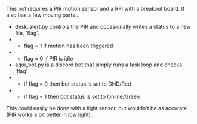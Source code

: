 This bot requires a PIR motion sensor and a RPi with a breakout board. It also has a few moving parts... 
- desk_alert.py controls the PIR and occasionally writes a status to a new file, 'flag'.
- - flag = 1 if motion has been triggered 
- - flag = 0 if PIR is idle
- aqui_bot.py is a discord bot that simply runs a task loop and checks 'flag'
- - if flag = 0 then bot status is set to DND/Red
- - if flag = 1 then bot status is set to Online/Green


This could easily be done with a light sensor, but wouldn't be as accurate (PIR works a bit better in low light).

